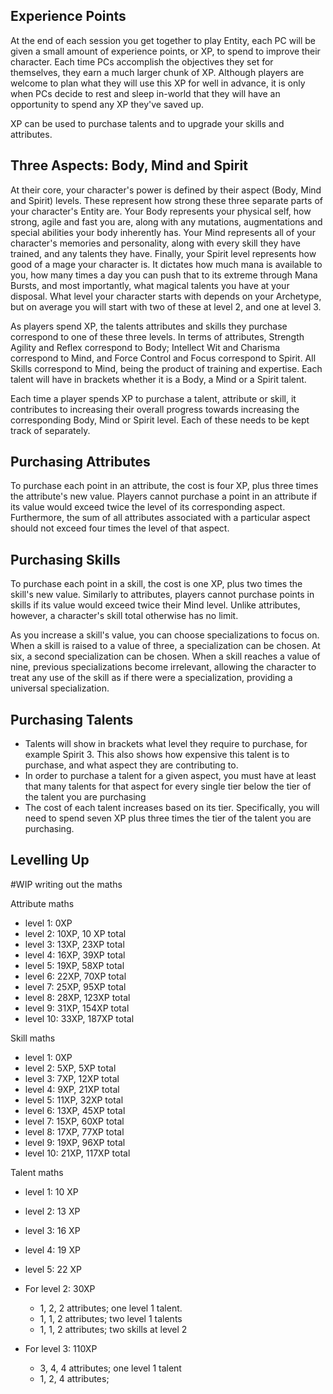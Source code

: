 ## Experience Points

At the end of each session you get together to play Entity, each PC will be given a small amount of experience points, or XP, to spend to improve their character. Each time PCs accomplish the objectives they set for themselves, they earn a much larger chunk of XP. Although players are welcome to plan what they will use this XP for well in advance, it is only when PCs decide to rest and sleep in-world that they will have an opportunity to spend any XP they've saved up.

XP can be used to purchase talents and to upgrade your skills and attributes.

## Three Aspects: Body, Mind and Spirit

At their core, your character's power is defined by their aspect (Body, Mind and Spirit) levels. These represent how strong these three separate parts of your character's Entity are. Your Body represents your physical self, how strong, agile and fast you are, along with any mutations, augmentations and special abilities your body inherently has. Your Mind represents all of your character's memories and personality, along with every skill they have trained, and any talents they have. Finally, your Spirit level represents how good of a mage your character is. It dictates how much mana is available to you, how many times a day you can push that to its extreme through Mana Bursts, and most importantly, what magical talents you have at your disposal. What level your character starts with depends on your Archetype, but on average you will start with two of these at level 2, and one at level 3.

As players spend XP, the talents attributes and skills they purchase correspond to one of these three levels. In terms of attributes, Strength Agility and Reflex correspond to Body; Intellect Wit and Charisma correspond to Mind, and Force Control and Focus correspond to Spirit. All Skills correspond to Mind, being the product of training and expertise. Each talent will have in brackets whether it is a Body, a Mind or a Spirit talent.

Each time a player spends XP to purchase a talent, attribute or skill, it contributes to increasing their overall progress towards increasing the corresponding Body, Mind or Spirit level. Each of these needs to be kept track of separately.

## Purchasing Attributes

To purchase each point in an attribute, the cost is four XP, plus three times the attribute's new value. Players cannot purchase a point in an attribute if its value would exceed twice the level of its corresponding aspect. Furthermore, the sum of all attributes associated with a particular aspect should not exceed four times the level of that aspect.

## Purchasing Skills

To purchase each point in a skill, the cost is one XP, plus two times the skill's new value. Similarly to attributes, players cannot purchase points in skills if its value would exceed twice their Mind level. Unlike attributes, however, a character's skill total otherwise has no limit. 

As you increase a skill's value, you can choose specializations to focus on. When a skill is raised to a value of three, a specialization can be chosen. At six, a second specialization can be chosen. When a skill reaches a value of nine, previous specializations become irrelevant, allowing the character to treat any use of the skill as if there were a specialization, providing a universal specialization.

## Purchasing Talents

- Talents will show in brackets what level they require to purchase, for example Spirit 3. This also shows how expensive this talent is to purchase, and what aspect they are contributing to.
- In order to purchase a talent for a given aspect, you must have at least that many talents for that aspect for every single tier below the tier of the talent you are purchasing
- The cost of each talent increases based on its tier. Specifically, you will need to spend seven XP plus three times the tier of the talent you are purchasing.

## Levelling Up

#WIP writing out the maths

Attribute maths
- level 1: 0XP
- level 2: 10XP, 10 XP total
- level 3: 13XP, 23XP total
- level 4: 16XP, 39XP total
- level 5: 19XP, 58XP total
- level 6: 22XP, 70XP total
- level 7: 25XP, 95XP total
- level 8: 28XP, 123XP total
- level 9: 31XP, 154XP total
- level 10: 33XP, 187XP total

Skill maths
- level 1: 0XP
- level 2: 5XP, 5XP total
- level 3: 7XP, 12XP total
- level 4: 9XP, 21XP total
- level 5: 11XP, 32XP total
- level 6: 13XP, 45XP total
- level 7: 15XP, 60XP total
- level 8: 17XP, 77XP total
- level 9: 19XP, 96XP total
- level 10: 21XP, 117XP total

Talent maths
- level 1: 10 XP
- level 2: 13 XP
- level 3: 16 XP
- level 4: 19 XP
- level 5: 22 XP

- For level 2: 30XP
	- 1, 2, 2 attributes; one level 1 talent. 
	- 1, 1, 2 attributes; two level 1 talents
	- 1, 1, 2 attributes; two skills at level 2
- For level 3: 110XP
	- 3, 4, 4 attributes; one level 1 talent
	- 1, 2, 4 attributes; 